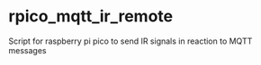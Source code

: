 # rpico_mqtt_ir_remote
Script for raspberry pi pico to send IR signals in reaction to MQTT messages
